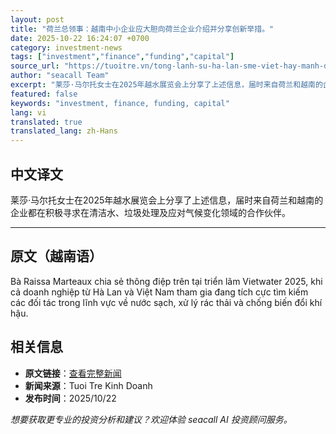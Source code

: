 ```yaml
---
layout: post
title: "荷兰总领事：越南中小企业应大胆向荷兰企业介绍并分享创新举措。"
date: 2025-10-22 16:24:07 +0700
category: investment-news
tags: ["investment","finance","funding","capital"]
source_url: "https://tuoitre.vn/tong-lanh-su-ha-lan-sme-viet-hay-manh-dan-gioi-thieu-va-chia-se-sang-kien-voi-doanh-nghiep-ha-lan-20251022191102833.htm"
author: "seacall Team"
excerpt: "莱莎·马尔托女士在2025年越水展览会上分享了上述信息，届时来自荷兰和越南的企业都在积极寻求在清洁水、垃圾处理及应对气候变化领域的合作伙伴。..."
featured: false
keywords: "investment, finance, funding, capital"
lang: vi
translated: true
translated_lang: zh-Hans
---
```


## 中文译文

莱莎·马尔托女士在2025年越水展览会上分享了上述信息，届时来自荷兰和越南的企业都在积极寻求在清洁水、垃圾处理及应对气候变化领域的合作伙伴。

---

## 原文（越南语）

Bà Raissa Marteaux chia sẻ thông điệp trên tại triển lãm Vietwater 2025, khi cả doanh nghiệp từ Hà Lan và Việt Nam tham gia đang tích cực tìm kiếm các đối tác trong lĩnh vực về nước sạch, xử lý rác thải và chống biến đổi khí hậu.

## 相关信息

- **原文链接**：[查看完整新闻](https://tuoitre.vn/tong-lanh-su-ha-lan-sme-viet-hay-manh-dan-gioi-thieu-va-chia-se-sang-kien-voi-doanh-nghiep-ha-lan-20251022191102833.htm)
- **新闻来源**：Tuoi Tre Kinh Doanh
- **发布时间**：2025/10/22

*想要获取更专业的投资分析和建议？欢迎体验 seacall AI 投资顾问服务。*